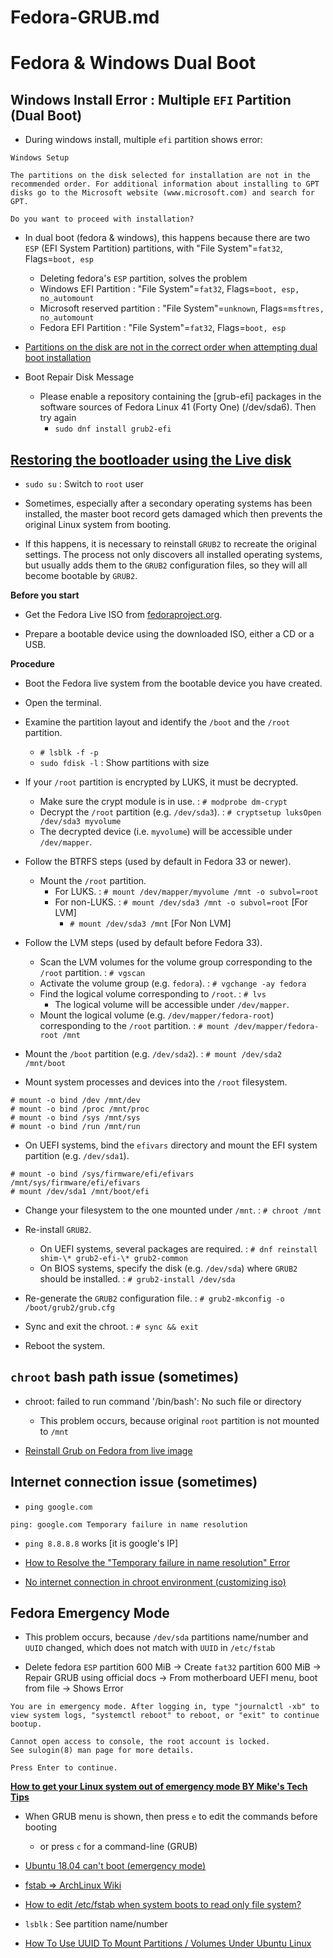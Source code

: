 # Fedora-GRUB.md

# Fedora & Windows Dual Boot

## Windows Install Error : Multiple `EFI` Partition (Dual Boot)

* During windows install, multiple `efi` partition shows error:
```
Windows Setup

The partitions on the disk selected for installation are not in the recommended order. For additional information about installing to GPT disks go to the Microsoft website (www.microsoft.com) and search for GPT.

Do you want to proceed with installation?
```

* In dual boot (fedora & windows), this happens because there are two `ESP` (EFI System Partition) partitions, with "File System"=`fat32`, Flags=`boot, esp`
  * Deleting fedora's `ESP` partition, solves the problem
  * Windows EFI Partition : "File System"=`fat32`, Flags=`boot, esp, no_automount`
  * Microsoft reserved partition : "File System"=`unknown`, Flags=`msftres, no_automount`
  * Fedora EFI Partition : "File System"=`fat32`, Flags=`boot, esp`

* [Partitions on the disk are not in the correct order when attempting dual boot installation](https://answers.microsoft.com/en-us/windows/forum/all/partitions-on-the-disk-are-not-in-the-correct/d09936f5-5581-4036-8b00-d794dfa0415c)

* Boot Repair Disk Message
  * Please enable a repository containing the [grub-efi] packages in the software sources of Fedora Linux 41 (Forty One) (/dev/sda6). Then try again
    * `sudo dnf install grub2-efi`

## [Restoring the bootloader using the Live disk](https://docs.fedoraproject.org/en-US/quick-docs/grub2-bootloader/#_restoring_the_bootloader_using_the_live_disk)

* `sudo su` : Switch to `root` user

* Sometimes, especially after a secondary operating systems has been installed, the master boot record gets damaged which then prevents the original Linux system from booting.

* If this happens, it is necessary to reinstall `GRUB2` to recreate the original settings. The process not only discovers all installed operating systems, but usually adds them to the `GRUB2` configuration files, so they will all become bootable by `GRUB2`.

**Before you start**

* Get the Fedora Live ISO from [fedoraproject.org](https://fedoraproject.org/).

* Prepare a bootable device using the downloaded ISO, either a CD or a USB.

**Procedure**

* Boot the Fedora live system from the bootable device you have created.

* Open the terminal.

* Examine the partition layout and identify the `/boot` and the `/root` partition.
  * `# lsblk -f -p`
  * `sudo fdisk -l` : Show partitions with size

* If your `/root` partition is encrypted by LUKS, it must be decrypted.
  * Make sure the crypt module is in use. : `# modprobe dm-crypt`
  * Decrypt the `/root` partition (e.g. `/dev/sda3`). : `# cryptsetup luksOpen /dev/sda3 myvolume`
  * The decrypted device (i.e. `myvolume`) will be accessible under `/dev/mapper`.

* Follow the BTRFS steps (used by default in Fedora 33 or newer).
  * Mount the `/root` partition.
    * For LUKS. : `# mount /dev/mapper/myvolume /mnt -o subvol=root`
    * For non-LUKS. : `# mount /dev/sda3 /mnt -o subvol=root` [For LVM]
      * `# mount /dev/sda3 /mnt` [For Non LVM]

* Follow the LVM steps (used by default before Fedora 33).
  * Scan the LVM volumes for the volume group corresponding to the `/root` partition. : `# vgscan`
  * Activate the volume group (e.g. `fedora`). : `# vgchange -ay fedora`
  * Find the logical volume corresponding to `/root`. : `# lvs`
    * The logical volume will be accessible under `/dev/mapper`.
  * Mount the logical volume (e.g. `/dev/mapper/fedora-root`) corresponding to the `/root` partition. : `# mount /dev/mapper/fedora-root /mnt`

* Mount the `/boot` partition (e.g. `/dev/sda2`). : `# mount /dev/sda2 /mnt/boot`

* Mount system processes and devices into the `/root` filesystem.
```
# mount -o bind /dev /mnt/dev
# mount -o bind /proc /mnt/proc
# mount -o bind /sys /mnt/sys
# mount -o bind /run /mnt/run
```

* On UEFI systems, bind the `efivars` directory and mount the EFI system partition (e.g. `/dev/sda1`).
```
# mount -o bind /sys/firmware/efi/efivars /mnt/sys/firmware/efi/efivars
# mount /dev/sda1 /mnt/boot/efi
```

* Change your filesystem to the one mounted under `/mnt`. : `# chroot /mnt`

* Re-install `GRUB2`.
  * On UEFI systems, several packages are required. : `# dnf reinstall shim-\* grub2-efi-\* grub2-common`
  * On BIOS systems, specify the disk (e.g. `/dev/sda`) where `GRUB2` should be installed. : `# grub2-install /dev/sda`

* Re-generate the `GRUB2` configuration file. : `# grub2-mkconfig -o /boot/grub2/grub.cfg`

* Sync and exit the chroot. : `# sync && exit`

* Reboot the system.

## `chroot` bash path issue (sometimes)

* chroot: failed to run command '/bin/bash': No such file or directory
  * This problem occurs, because original `root` partition is not mounted to `/mnt`

* [Reinstall Grub on Fedora from live image](https://unix.stackexchange.com/questions/761571/reinstall-grub-on-fedora-from-live-image)

## Internet connection issue (sometimes)

* `ping google.com`
```
ping: google.com Temporary failure in name resolution
```
* `ping 8.8.8.8` works [it is google's IP]

* [How to Resolve the "Temporary failure in name resolution" Error](https://phoenixnap.com/kb/temporary-failure-in-name-resolution)
* [No internet connection in chroot environment (customizing iso)](https://unix.stackexchange.com/questions/481860/no-internet-connection-in-chroot-environment-customizing-iso)

## Fedora Emergency Mode

* This problem occurs, because `/dev/sda` partitions name/number and `UUID` changed, which does not match with `UUID` in `/etc/fstab`

* Delete fedora `ESP` partition 600 MiB -> Create `fat32` partition 600 MiB -> Repair GRUB using official docs -> From motherboard UEFI menu, boot from file -> Shows Error
```
You are in emergency mode. After logging in, type "journalctl -xb" to view system logs, "systemctl reboot" to reboot, or "exit" to continue bootup.

Cannot open access to console, the root account is locked.
See sulogin(8) man page for more details.

Press Enter to continue.
```
**[How to get your Linux system out of emergency mode BY Mike's Tech Tips](https://www.youtube.com/watch?v=-2wca_0CpXY)**

* When GRUB menu is shown, then press `e` to edit the commands before booting
  * or press `c` for a command-line (GRUB)

* [Ubuntu 18.04 can't boot (emergency mode)](https://askubuntu.com/questions/1098434/ubuntu-18-04-cant-boot-emergency-mode)
* [fstab => ArchLinux Wiki](https://wiki.archlinux.org/title/Fstab)
* [How to edit /etc/fstab when system boots to read only file system?](https://unix.stackexchange.com/questions/185026/how-to-edit-etc-fstab-when-system-boots-to-read-only-file-system)
* `lsblk` : See partition name/number

* [How To Use UUID To Mount Partitions / Volumes Under Ubuntu Linux](https://www.cyberciti.biz/faq/linux-finding-using-uuids-to-update-fstab/)
